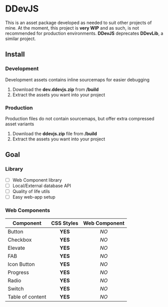 # DDevJS
This is an asset package developed as needed to suit other projects of mine.
At the moment, this project is **very WIP** and as such, is not recommended for production environments.
**DDevJS** deprecates **DDevLib**, a similar project.


## Install

### Development
Development assets contains inline sourcemaps for easier debugging

1. Download the **dev.ddevjs.zip** from **/build**
2. Extract the assets you want into your project

### Production
Production files do not contain sourcemaps, but offer extra compressed asset variants

1. Download the **ddevjs.zip** file from **/build**
2. Extract the assets you want into your project


## Goal

### Library
- [ ] Web Component library
- [ ] Local/External database API
- [ ] Quality of life utils
- [ ] Easy web-app setup

### Web Components

| Component        | CSS Styles | Web Component |
|------------------|:----------:|:-------------:|
| Button           | **YES**    | *NO*          |
| Checkbox         | **YES**    | *NO*          |
| Elevate          | **YES**    | *NO*          |
| FAB              | **YES**    | *NO*          |
| Icon Button      | **YES**    | *NO*          |
| Progress         | **YES**    | *NO*          |
| Radio            | **YES**    | *NO*          |
| Switch           | **YES**    | *NO*          |
| Table of content | **YES**    | *NO*          |
